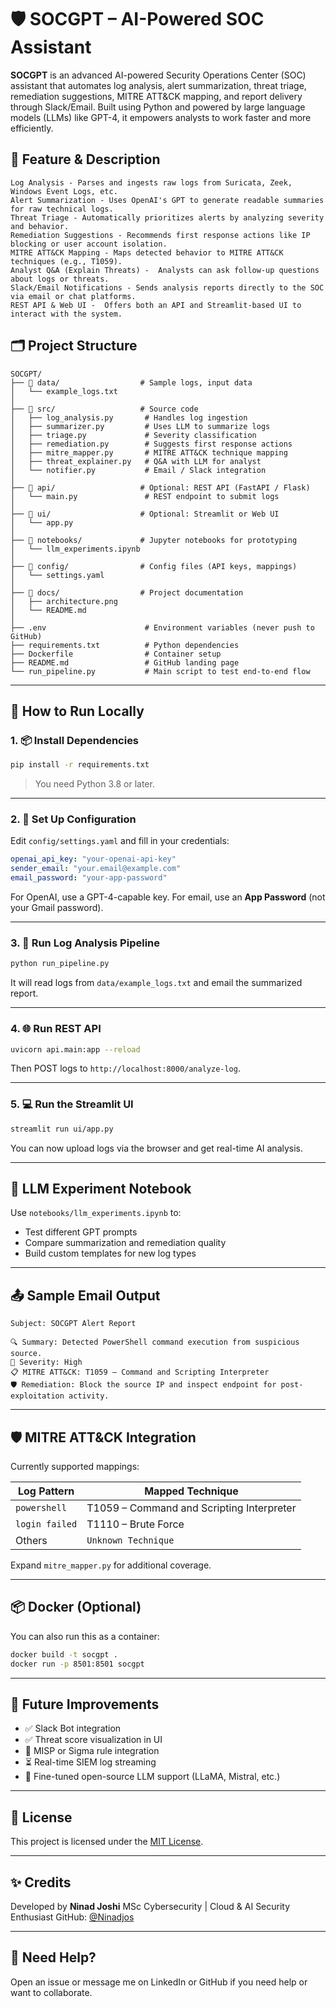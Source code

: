 # 🛡️ SOCGPT – AI-Powered SOC Assistant

**SOCGPT** is an advanced AI-powered Security Operations Center (SOC) assistant that automates log analysis, alert summarization, threat triage, remediation suggestions, MITRE ATT&CK mapping, and report delivery through Slack/Email. Built using Python and powered by large language models (LLMs) like GPT-4, it empowers analysts to work faster and more efficiently.


## 🔧 Feature & Description 
```
Log Analysis - Parses and ingests raw logs from Suricata, Zeek, Windows Event Logs, etc. 
Alert Summarization - Uses OpenAI's GPT to generate readable summaries for raw technical logs. 
Threat Triage - Automatically prioritizes alerts by analyzing severity and behavior. 
Remediation Suggestions - Recommends first response actions like IP blocking or user account isolation. 
MITRE ATT&CK Mapping - Maps detected behavior to MITRE ATT&CK techniques (e.g., T1059). 
Analyst Q&A (Explain Threats) -  Analysts can ask follow-up questions about logs or threats. 
Slack/Email Notifications - Sends analysis reports directly to the SOC via email or chat platforms. 
REST API & Web UI -  Offers both an API and Streamlit-based UI to interact with the system.
```
## 🗂️ Project Structure
```
SOCGPT/
├── 📂 data/                  # Sample logs, input data
│   └── example_logs.txt
│
├── 📂 src/                   # Source code
│   ├── log_analysis.py       # Handles log ingestion
│   ├── summarizer.py         # Uses LLM to summarize logs
│   ├── triage.py             # Severity classification
│   ├── remediation.py        # Suggests first response actions
│   ├── mitre_mapper.py       # MITRE ATT&CK technique mapping
│   ├── threat_explainer.py   # Q&A with LLM for analyst
│   └── notifier.py           # Email / Slack integration
│
├── 📂 api/                   # Optional: REST API (FastAPI / Flask)
│   └── main.py               # REST endpoint to submit logs
│
├── 📂 ui/                    # Optional: Streamlit or Web UI
│   └── app.py
│
├── 📂 notebooks/             # Jupyter notebooks for prototyping
│   └── llm_experiments.ipynb
│
├── 📂 config/                # Config files (API keys, mappings)
│   └── settings.yaml
│
├── 📂 docs/                  # Project documentation
│   ├── architecture.png
│   └── README.md
│
├── .env                      # Environment variables (never push to GitHub)
├── requirements.txt          # Python dependencies
├── Dockerfile                # Container setup
├── README.md                 # GitHub landing page
└── run_pipeline.py           # Main script to test end-to-end flow 
```


---

## 🚀 How to Run Locally

### 1. 📦 Install Dependencies

```bash
pip install -r requirements.txt
````

> You need Python 3.8 or later.

---

### 2. 🔑 Set Up Configuration

Edit `config/settings.yaml` and fill in your credentials:

```yaml
openai_api_key: "your-openai-api-key"
sender_email: "your.email@example.com"
email_password: "your-app-password"
```

For OpenAI, use a GPT-4-capable key. For email, use an **App Password** (not your Gmail password).

---

### 3. 🧪 Run Log Analysis Pipeline

```bash
python run_pipeline.py
```

It will read logs from `data/example_logs.txt` and email the summarized report.

---

### 4. 🌐 Run REST API

```bash
uvicorn api.main:app --reload
```

Then POST logs to `http://localhost:8000/analyze-log`.

---

### 5. 💻 Run the Streamlit UI

```bash
streamlit run ui/app.py
```

You can now upload logs via the browser and get real-time AI analysis.

---

## 🧠 LLM Experiment Notebook

Use `notebooks/llm_experiments.ipynb` to:

* Test different GPT prompts
* Compare summarization and remediation quality
* Build custom templates for new log types

---

## 📤 Sample Email Output

```
Subject: SOCGPT Alert Report

🔍 Summary: Detected PowerShell command execution from suspicious source.
🚦 Severity: High
📋 MITRE ATT&CK: T1059 – Command and Scripting Interpreter
🛡️ Remediation: Block the source IP and inspect endpoint for post-exploitation activity.
```

---

## 🛡️ MITRE ATT\&CK Integration

Currently supported mappings:

| Log Pattern    | Mapped Technique                          |
| -------------- | ----------------------------------------- |
| `powershell`   | T1059 – Command and Scripting Interpreter |
| `login failed` | T1110 – Brute Force                       |
| Others         | `Unknown Technique`                       |

Expand `mitre_mapper.py` for additional coverage.

---

## 📦 Docker (Optional)

You can also run this as a container:

```bash
docker build -t socgpt .
docker run -p 8501:8501 socgpt
```

---

## 🤖 Future Improvements

* ✅ Slack Bot integration
* ✅ Threat score visualization in UI
* 🔄 MISP or Sigma rule integration
* ⏳ Real-time SIEM log streaming
* 🧠 Fine-tuned open-source LLM support (LLaMA, Mistral, etc.)

---

## 📜 License

This project is licensed under the [MIT License](https://opensource.org/licenses/MIT).

---

## ✨ Credits

Developed by **Ninad Joshi**
MSc Cybersecurity | Cloud & AI Security Enthusiast
GitHub: [@Ninadjos](https://github.com/Ninadjos)

---

## 💬 Need Help?

Open an issue or message me on LinkedIn or GitHub if you need help or want to collaborate.
